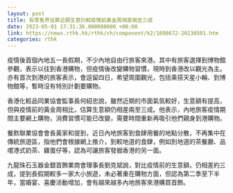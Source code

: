 ```yaml
---
layout: post
title: 有零售界估算近期生意仍較疫情前黃金周相差兩至三成
date: 2023-05-01 17:31:36.000000000 +08:00
link: https://news.rthk.hk/rthk/ch/component/k2/1698672-20230501.htm
categories: rthk
---
```


疫情後首個內地五一長假期，不少內地自由行旅客來港。其中有旅客選擇到博物館參觀，表示以往到香港購物，但疫情後改變購物習慣，現時到香港改以觀光為主。亦有首次到港的旅客表示，會逗留四日，希望周圍觀光，包括乘搭天星小輪、到博物館等，暫時沒有特別計劃要購物。

香港化粧品同業協會監事長何紹忠說，雖然近期的市面氣氛較好，生意額有提高，但與疫情前的黃金周相比，估算生意額仍相差兩至三成。他表示，內地旅客疫情期間主要網上購物，消費習慣可能已改變，需要時間重新再吸引他們親身到港購物。

餐飲聯業協會會長黃家和提到，近日內地旅客到食肆用餐的地點分散，不再集中在傳統旅遊區，指他們會根據網上推介，到較地道的食肆，例如到地道的茶餐廳、品嚐港式奶茶、雞蛋仔等，認為可讓旅客發掘香港的另一面。

九龍珠石玉器金銀首飾業商會理事長劉克斌說，對比疫情前的生意額，仍相差約三成，提到長假期較多一家大小旅遊，未必著重在購物方面，但認為第二季至下半年，當婚宴、喜慶活動增加，會有越來越多內地旅客來港購買首飾。
